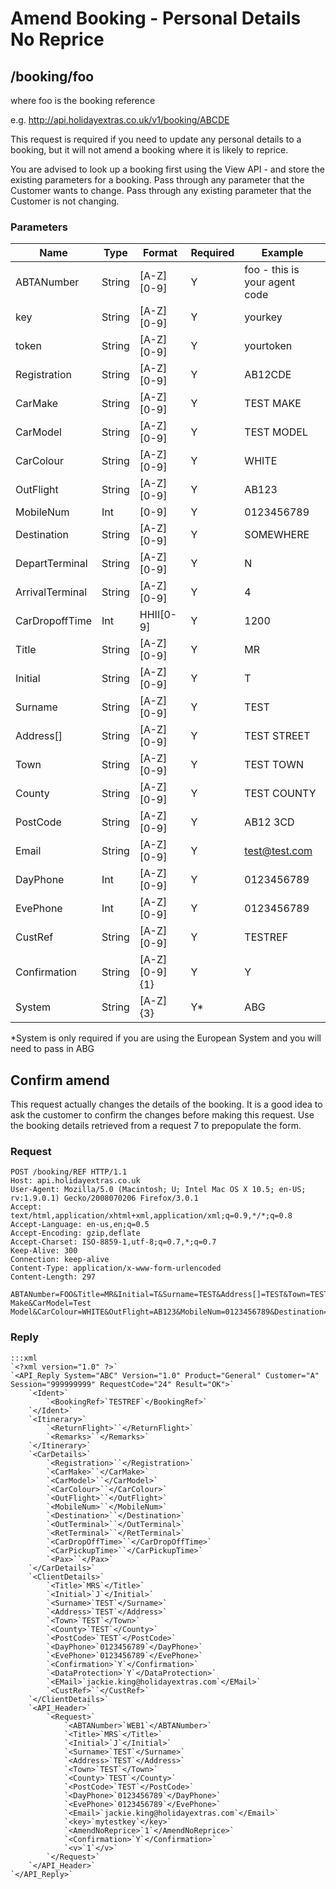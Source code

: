 # Amend Booking - Personal Details No Reprice















## /booking/foo

where foo is the booking reference

e.g. http://api.holidayextras.co.uk/v1/booking/ABCDE

This request is required if you need to update any personal details to a booking, but it will not amend a booking where it is likely to reprice.


You are advised to look up a booking first using the View API - and store the existing parameters for a booking.
Pass through any parameter that the Customer wants to change.
Pass through any existing parameter that the Customer is not changing.


### Parameters

 | Name            | Type   | Format        | Required | Example                       | 
 | ----            | ----   | ------        | -------- | -------                       | 
 | ABTANumber      | String | [A-Z][0-9]    | Y        | foo - this is your agent code | 
 | key             | String | [A-Z][0-9]    | Y        | yourkey                       | 
 | token           | String | [A-Z][0-9]    | Y        | yourtoken                     | 
 | Registration    | String | [A-Z][0-9]    | Y        | AB12CDE                       | 
 | CarMake         | String | [A-Z][0-9]    | Y        | TEST MAKE                     | 
 | CarModel        | String | [A-Z][0-9]    | Y        | TEST MODEL                    | 
 | CarColour       | String | [A-Z][0-9]    | Y        | WHITE                         | 
 | OutFlight       | String | [A-Z][0-9]    | Y        | AB123                         | 
 | MobileNum       | Int    | [0-9]         | Y        | 0123456789                    | 
 | Destination     | String | [A-Z][0-9]    | Y        | SOMEWHERE                     | 
 | DepartTerminal  | String | [A-Z][0-9]    | Y        | N                             | 
 | ArrivalTerminal | String | [A-Z][0-9]    | Y        | 4                             | 
 | CarDropoffTime  | Int    | HHII[0-9]     | Y        | 1200                          | 
 | Title           | String | [A-Z][0-9]    | Y        | MR                            | 
 | Initial         | String | [A-Z][0-9]    | Y        | T                             | 
 | Surname         | String | [A-Z][0-9]    | Y        | TEST                          | 
 | Address[]       | String | [A-Z][0-9]    | Y        | TEST STREET                   | 
 | Town            | String | [A-Z][0-9]    | Y        | TEST TOWN                     | 
 | County          | String | [A-Z][0-9]    | Y        | TEST COUNTY                   | 
 | PostCode        | String | [A-Z][0-9]    | Y        | AB12 3CD                      | 
 | Email           | String | [A-Z][0-9]    | Y        | test@test.com                 | 
 | DayPhone        | Int    | [A-Z][0-9]    | Y        | 0123456789                    | 
 | EvePhone        | Int    | [A-Z][0-9]    | Y        | 0123456789                    | 
 | CustRef         | String | [A-Z][0-9]    | Y        | TESTREF                       | 
 | Confirmation    | String | [A-Z][0-9]{1} | Y        | Y                             | 
 | System          | String | [A-Z]{3}      | Y*       | ABG                           | 


*System is only required if you are using the European System and you will need to pass in ABG

## Confirm amend

This request actually changes the details of the booking. It is a good idea to ask the customer to confirm the changes before making this request. Use the booking details retrieved from a request 7 to prepopulate the form.













### Request

	
	POST /booking/REF HTTP/1.1
	Host: api.holidayextras.co.uk
	User-Agent: Mozilla/5.0 (Macintosh; U; Intel Mac OS X 10.5; en-US; rv:1.9.0.1) Gecko/2008070206 Firefox/3.0.1
	Accept: text/html,application/xhtml+xml,application/xml;q=0.9,*/*;q=0.8
	Accept-Language: en-us,en;q=0.5
	Accept-Encoding: gzip,deflate
	Accept-Charset: ISO-8859-1,utf-8;q=0.7,*;q=0.7
	Keep-Alive: 300
	Connection: keep-alive
	Content-Type: application/x-www-form-urlencoded
	Content-Length: 297
	
	ABTANumber=FOO&Title=MR&Initial=T&Surname=TEST&Address[]=TEST&Town=TEST&County=TEST&PostCode=TEST&DayPhone=0123456789&EvePhone=0123456789&Email=test%40test.com&Registration=AB12CDE&CarMake=Test Make&CarModel=Test Model&CarColour=WHITE&OutFlight=AB123&MobileNum=0123456789&Destination=Maldives&&DepartTerminal=S&ArrivalTerminal=1&CarDropOffTime=1200&key=mytestkey&AmendNoReprice=1&Confirmation=Y&token=generate
	




### Reply

	:::xml
	`<?xml version="1.0" ?>`
	`<API_Reply System="ABC" Version="1.0" Product="General" Customer="A" Session="999999999" RequestCode="24" Result="OK">`
	    `<Ident>`
	        `<BookingRef>`TESTREF`</BookingRef>`
	    `</Ident>`
	    `<Itinerary>`
	        `<ReturnFlight>``</ReturnFlight>`
	        `<Remarks>``</Remarks>`
	    `</Itinerary>`
	    `<CarDetails>`
	        `<Registration>``</Registration>`
	        `<CarMake>``</CarMake>`
	        `<CarModel>``</CarModel>`
	        `<CarColour>``</CarColour>`
	        `<OutFlight>``</OutFlight>`
	        `<MobileNum>``</MobileNum>`
	        `<Destination>``</Destination>`
	        `<OutTerminal>``</OutTerminal>`
	        `<RetTerminal>``</RetTerminal>`
	        `<CarDropOffTime>``</CarDropOffTime>`
	        `<CarPickupTime>``</CarPickupTime>`
	        `<Pax>``</Pax>`
	    `</CarDetails>`
	    `<ClientDetails>`
	        `<Title>`MRS`</Title>`
	        `<Initial>`J`</Initial>`
	        `<Surname>`TEST`</Surname>`
	        `<Address>`TEST`</Address>`
	        `<Town>`TEST`</Town>`
	        `<County>`TEST`</County>`
	        `<PostCode>`TEST`</PostCode>`
	        `<DayPhone>`0123456789`</DayPhone>`
	        `<EvePhone>`0123456789`</EvePhone>`
	        `<Confirmation>`Y`</Confirmation>`
	        `<DataProtection>`Y`</DataProtection>`
	        `<EMail>`jackie.king@holidayextras.com`</EMail>`
	        `<CustRef>``</CustRef>`
	    `</ClientDetails>`
	    `<API_Header>`
	        `<Request>`
	            `<ABTANumber>`WEB1`</ABTANumber>`
	            `<Title>`MRS`</Title>`
	            `<Initial>`J`</Initial>`
	            `<Surname>`TEST`</Surname>`
	            `<Address>`TEST`</Address>`
	            `<Town>`TEST`</Town>`
	            `<County>`TEST`</County>`
	            `<PostCode>`TEST`</PostCode>`
	            `<DayPhone>`0123456789`</DayPhone>`
	            `<EvePhone>`0123456789`</EvePhone>`
	            `<Email>`jackie.king@holidayextras.com`</Email>`
	            `<key>`mytestkey`</key>`
	            `<AmendNoReprice>`1`</AmendNoReprice>`
	            `<Confirmation>`Y`</Confirmation>`
	            `<v>`1`</v>`
	        `</Request>`
	    `</API_Header>`
	`</API_Reply>`


